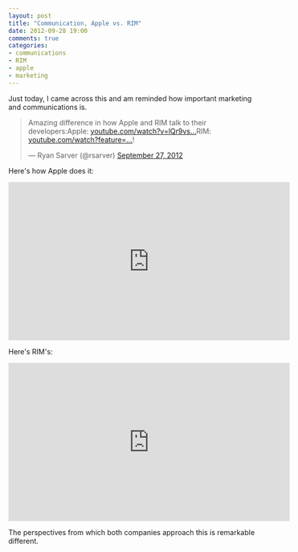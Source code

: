 ```yaml
---
layout: post
title: "Communication, Apple vs. RIM"
date: 2012-09-28 19:00
comments: true
categories: 
- communications
- RIM
- apple
- marketing
---
```


Just today, I came across this and am reminded how important marketing and communications is.

<blockquote class="twitter-tweet"><p>Amazing difference in how Apple and RIM talk to their developers:Apple: <a href="http://t.co/f7cQkbSk" title="http://www.youtube.com/watch?v=lQr9vsHxU6E">youtube.com/watch?v=lQr9vs…</a>RIM: <a href="http://t.co/iFrZzeKc" title="http://www.youtube.com/watch?feature=player_embedded&amp;v=WlsahuZ_4oM#">youtube.com/watch?feature=…</a>!</p>&mdash; Ryan Sarver (@rsarver) <a href="https://twitter.com/rsarver/status/251414315897348096" data-datetime="2012-09-27T20:13:38+00:00">September 27, 2012</a></blockquote>
<script src="//platform.twitter.com/widgets.js" charset="utf-8"></script>

Here's how Apple does it:

<iframe width="560" height="315" src="https://www.youtube-nocookie.com/embed/lQr9vsHxU6E?rel=0" frameborder="0" allowfullscreen></iframe>

Here's RIM's:

<iframe width="560" height="315" src="https://www.youtube-nocookie.com/embed/WlsahuZ_4oM?rel=0" frameborder="0" allowfullscreen></iframe>

The perspectives from which both companies approach this is remarkable different.